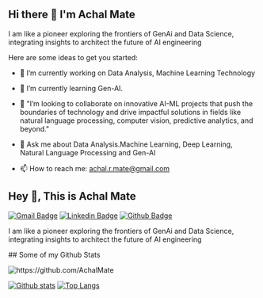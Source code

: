 ## Hi there 👋 I'm Achal Mate


 I am like a pioneer exploring the frontiers of GenAi and Data Science, integrating insights to architect the future of AI engineering

Here are some ideas to get you started:

- 🔭 I’m currently working on Data Analysis, Machine Learning Technology
- 🌱 I’m currently learning Gen-AI.
- 👯 "I’m looking to collaborate on innovative AI-ML projects that push the boundaries of technology and drive impactful solutions in fields like natural language processing, computer vision, predictive analytics, and beyond."

- 💬 Ask me about Data Analysis.Machine Learning, Deep Learning, Natural Language Processing and Gen-AI
- 📫 How to reach me: achal.r.mate@gmail.com

## Hey 👋, This is Achal Mate
[![Gmail Badge](https://img.shields.io/badge/-achal.r.mate@gmail.com-c14438?style=flat&logo=Gmail&logoColor=white&link=mailto:achal.r.mate@gmail.com)](mailto:achal.r.mate@gmail.com) 
[![Linkedin Badge](https://img.shields.io/badge/-https://www.linkedin.com/in/achalmate-232348188-0072b1?style=flat&logo=Linkedin&logoColor=white&link=https://www.linkedin.com/in/https://www.linkedin.com/in/achalmate-232348188/)](https://www.linkedin.com/in/https://www.linkedin.com/in/achalmate-232348188/) [![Github Badge](https://img.shields.io/badge/-https://github.com/AchalMate-grey?style=flat&logo=github&logoColor=white&link=https://github.com/https://github.com/AchalMate/)](https://www.github.com/https://github.com/AchalMate/) <p align='left'>I am like a pioneer exploring the frontiers of GenAi and Data Science, integrating insights to architect the future of AI engineering
</p>
## Some of my Github Stats
<p align=left> <img src=https://komarev.com/ghpvc/?username=https://github.com/AchalMate alt=https://github.com/AchalMate /> </p>

[![Github stats](https://github-readme-stats.vercel.app/api?username=https://github.com/AchalMate&show_icons=true&include_all_commits=true)](https://github.com/https://github.com/AchalMate/github-readme-stats)
[![Top Langs](https://github-readme-stats.vercel.app/api/top-langs/?username=https://github.com/AchalMate&layout=compact)](https://github.com/https://github.com/AchalMate/github-readme-stats)
